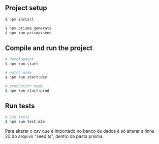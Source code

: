 ## Project setup

```bash
$ npm install

$ npx prisma generate
$ npm run prisma:seed
```

## Compile and run the project

```bash
# development
$ npm run start

# watch mode
$ npm run start:dev

# production mode
$ npm run start:prod
```

## Run tests

```bash
# e2e tests
$ npm run test:e2e
```

Para alterar o csv que é importado no banco de dados é só alterar a linha 20 do arquivo "seed.ts", dentro da pasta prisma.
